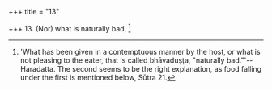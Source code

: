 +++
title = "13"

+++
13. (Nor) what is naturally bad, [^12] 


[^12]:  'What has been given in a contemptuous manner by the host, or what is not pleasing to the eater, that is called bhāvaduṣṭa, "naturally bad."'--Haradatta. The second seems to be the right explanation, as food falling under the first is mentioned below, Sūtra 21.
